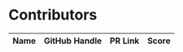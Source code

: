 # Contributors

| Name | GitHub Handle | PR Link | Score |
|------|---------------|---------|-------|
<!-- Add new contributors below this line -->

